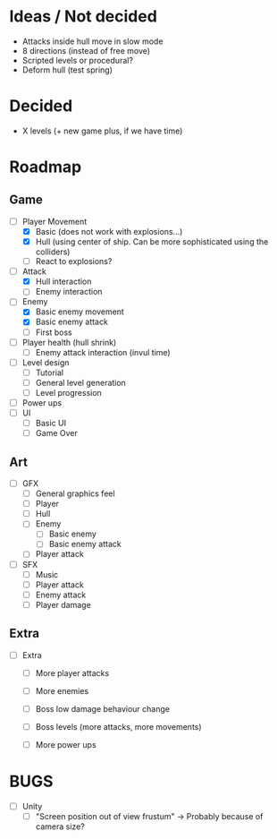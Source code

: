 # Ideas / Not decided

- Attacks inside hull move in slow mode
- 8 directions (instead of free move)
- Scripted levels or procedural?
- Deform hull (test spring)

# Decided

- X levels (+ new game plus, if we have time)

# Roadmap

## Game

- [ ] Player Movement
  - [x] Basic (does not work with explosions...)
  - [x] Hull (using center of ship. Can be more sophisticated using the
      colliders)
  - [ ] React to explosions?
- [ ] Attack
  - [x] Hull interaction
  - [ ] Enemy interaction
- [ ] Enemy
  - [x] Basic enemy movement
  - [x] Basic enemy attack
  - [ ] First boss
- [ ] Player health (hull shrink)
  - [ ] Enemy attack interaction (invul time)
- [ ] Level design
  - [ ] Tutorial
  - [ ] General level generation
  - [ ] Level progression
- [ ] Power ups
- [ ] UI
  - [ ] Basic UI
  - [ ] Game Over

## Art

- [ ] GFX
  - [ ] General graphics feel
  - [ ] Player
  - [ ] Hull
  - [ ] Enemy
    - [ ] Basic enemy
    - [ ] Basic enemy attack
  - [ ] Player attack
- [ ] SFX
  - [ ] Music
  - [ ] Player attack
  - [ ] Enemy attack
  - [ ] Player damage

## Extra

- [ ] Extra
  - [ ] More player attacks
  - [ ] More enemies
  - [ ] Boss low damage behaviour change
  - [ ] Boss levels (more attacks, more movements)
  - [ ] More power ups


# BUGS

- [ ] Unity
  - [ ] "Screen position out of view frustum" -> Probably because of camera
      size?
